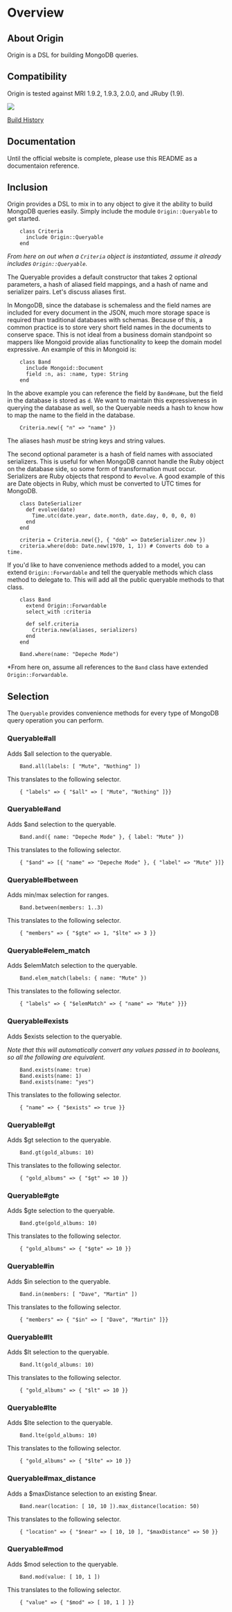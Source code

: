 Overview
========

About Origin
------------

Origin is a DSL for building MongoDB queries.

Compatibility
-------------

Origin is tested against MRI 1.9.2, 1.9.3, 2.0.0, and JRuby (1.9).

<img src="https://secure.travis-ci.org/mongoid/origin.png?branch=master&.png"/>

[Build History](http://travis-ci.org/mongoid/origin)

Documentation
-------------

Until the official website is complete, please use this README as
a documentaion reference.

Inclusion
---------

Origin provides a DSL to mix in to any object to give it the ability
to build MongoDB queries easily. Simply include the module
`Origin::Queryable` to get started.

        class Criteria
          include Origin::Queryable
        end

*From here on out when a `Criteria` object is instantiated, assume it
already includes `Origin::Queryable`.*

The Queryable provides a default constructor that takes 2 optional
parameters, a hash of aliased field mappings, and a hash of name and
serializer pairs. Let's discuss aliases first.

In MongoDB, since the database is schemaless and the field names are
included for every document in the JSON, much more storage space is
required than traditional databases with schemas. Because of this,
a common practice is to store very short field names in the documents
to conserve space. This is not ideal from a business domain standpoint
so mappers like Mongoid provide alias functionality to keep the
domain model expressive. An example of this in Mongoid is:

        class Band
          include Mongoid::Document
          field :n, as: :name, type: String
        end

In the above example you can reference the field by `Band#name`, but the
field in the database is stored as `d`. We want to maintain this
expressiveness in querying the database as well, so the Queryable needs
a hash to know how to map the name to the field in the database.

        Criteria.new({ "n" => "name" })

The aliases hash *must* be string keys and string values.

The second optional parameter is a hash of field names with associated
serializers. This is useful for when MongoDB cannot handle the Ruby
object on the database side, so some form of transformation must occur.
Serializers are Ruby objects that respond to `#evolve`. A good example
of this are Date objects in Ruby, which must be converted to UTC
times for MongoDB.

        class DateSerializer
          def evolve(date)
            Time.utc(date.year, date.month, date.day, 0, 0, 0, 0)
          end
        end

        criteria = Criteria.new({}, { "dob" => DateSerializer.new })
        criteria.where(dob: Date.new(1970, 1, 1)) # Converts dob to a time.

If you'd like to have convenience methods added to a model, you can extend
`Origin::Forwardable` and tell the queryable methods which class method
to delegate to. This will add all the public queryable methods to that
class.

        class Band
          extend Origin::Forwardable
          select_with :criteria

          def self.criteria
            Criteria.new(aliases, serializers)
          end
        end

        Band.where(name: "Depeche Mode")

*From here on, assume all references to the `Band` class have extended
`Origin::Forwardable`.

Selection
---------

The `Queryable` provides convenience methods for every type of MongoDB
query operation you can perform.

### Queryable#all

Adds $all selection to the queryable.

        Band.all(labels: [ "Mute", "Nothing" ])

This translates to the following selector.

        { "labels" => { "$all" => [ "Mute", "Nothing" ]}}

### Queryable#and

Adds $and selection to the queryable.

        Band.and({ name: "Depeche Mode" }, { label: "Mute" })

This translates to the following selector.

        { "$and" => [{ "name" => "Depeche Mode" }, { "label" => "Mute" }]}

### Queryable#between

Adds min/max selection for ranges.

        Band.between(members: 1..3)

This translates to the following selector.

        { "members" => { "$gte" => 1, "$lte" => 3 }}

### Queryable#elem_match

Adds $elemMatch selection to the queryable.

        Band.elem_match(labels: { name: "Mute" })

This translates to the following selector.

        { "labels" => { "$elemMatch" => { "name" => "Mute" }}}

### Queryable#exists

Adds $exists selection to the queryable.

*Note that this will automatically convert any values passed in to booleans,
so all the following are equivalent.*

        Band.exists(name: true)
        Band.exists(name: 1)
        Band.exists(name: "yes")

This translates to the following selector.

        { "name" => { "$exists" => true }}

### Queryable#gt

Adds $gt selection to the queryable.

        Band.gt(gold_albums: 10)

This translates to the following selector.

        { "gold_albums" => { "$gt" => 10 }}

### Queryable#gte

Adds $gte selection to the queryable.

        Band.gte(gold_albums: 10)

This translates to the following selector.

        { "gold_albums" => { "$gte" => 10 }}

### Queryable#in

Adds $in selection to the queryable.

        Band.in(members: [ "Dave", "Martin" ])

This translates to the following selector.

        { "members" => { "$in" => [ "Dave", "Martin" ]}}

### Queryable#lt

Adds $lt selection to the queryable.

        Band.lt(gold_albums: 10)

This translates to the following selector.

        { "gold_albums" => { "$lt" => 10 }}

### Queryable#lte

Adds $lte selection to the queryable.

        Band.lte(gold_albums: 10)

This translates to the following selector.

        { "gold_albums" => { "$lte" => 10 }}

### Queryable#max_distance

Adds a $maxDistance selection to an existing $near.

        Band.near(location: [ 10, 10 ]).max_distance(location: 50)

This translates to the following selector.

        { "location" => { "$near" => [ 10, 10 ], "$maxDistance" => 50 }}

### Queryable#mod

Adds $mod selection to the queryable.

        Band.mod(value: [ 10, 1 ])

This translates to the following selector.

        { "value" => { "$mod" => [ 10, 1 ] }}
